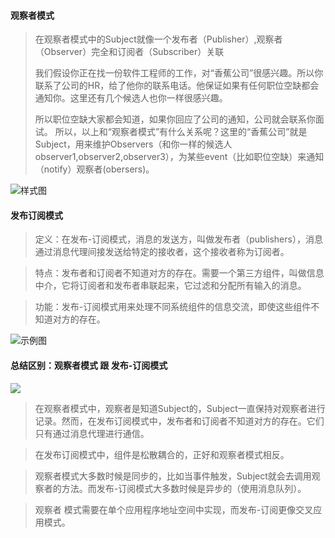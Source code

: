 
#### 观察者模式
>在观察者模式中的Subject就像一个发布者（Publisher）,观察者（Observer）完全和订阅者（Subscriber）关联
>
>我们假设你正在找一份软件工程师的工作，对“香蕉公司”很感兴趣。所以你联系了公司的HR，给了他你的联系电话。他保证如果有任何职位空缺都会通知你。这里还有几个候选人也你一样很感兴趣。
>
>所以职位空缺大家都会知道，如果你回应了公司的通知，公司就会联系你面试。
所以，以上和“观察者模式”有什么关系呢？这里的“香蕉公司”就是Subject，用来维护Observers（和你一样的候选人observer1,observer2,observer3），为某些event（比如职位空缺）来通知（notify）观察者(obersers)。

![样式图](https://user-gold-cdn.xitu.io/2017/11/22/15fe1b1f1797e09a?imageView2/0/w/1280/h/960/format/webp/ignore-error/1)


#### 发布订阅模式

>定义：在发布-订阅模式，消息的发送方，叫做发布者（publishers），消息通过消息代理间接发送给特定的接收者，这个接收者称为订阅者。

>特点：发布者和订阅者不知道对方的存在。需要一个第三方组件，叫做信息中介，它将订阅者和发布者串联起来，它过滤和分配所有输入的消息。

>功能：发布-订阅模式用来处理不同系统组件的信息交流，即使这些组件不知道对方的存在。

![示例图](https://user-gold-cdn.xitu.io/2017/11/22/15fe1b1f07c13719?imageslim)


#### 总结区别：观察者模式 跟 发布-订阅模式

![](https://user-gold-cdn.xitu.io/2017/11/22/15fe1b1f174cd376?imageView2/0/w/1280/h/960/format/webp/ignore-error/1)

> 在观察者模式中，观察者是知道Subject的，Subject一直保持对观察者进行记录。然而，在发布订阅模式中，发布者和订阅者不知道对方的存在。它们只有通过消息代理进行通信。

>在发布订阅模式中，组件是松散耦合的，正好和观察者模式相反。

>观察者模式大多数时候是同步的，比如当事件触发，Subject就会去调用观察者的方法。而发布-订阅模式大多数时候是异步的（使用消息队列）。

>观察者 模式需要在单个应用程序地址空间中实现，而发布-订阅更像交叉应用模式。

